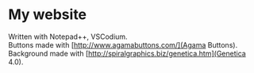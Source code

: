 # My website

Written with Notepad++, VSCodium.  
Buttons made with [http://www.agamabuttons.com/](Agama Buttons).  
Background made with [http://spiralgraphics.biz/genetica.htm](Genetica 4.0).  